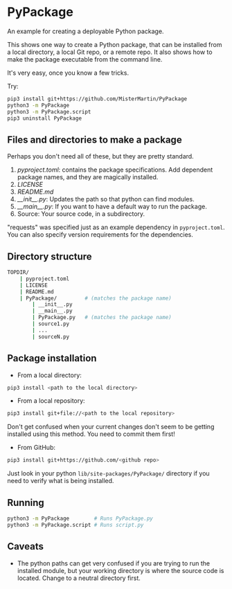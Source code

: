 # PyPackage

An example for creating a deployable Python package.

This shows one way to create a Python package, that can be installed from
a local directory, a local Git repo, or a remote repo. It also
shows how to make the package executable from the command line.

It's very easy, once you know a few tricks.

Try:
```sh
pip3 install git+https://github.com/MisterMartin/PyPackage
python3 -m PyPackage
python3 -m PyPackage.script
pip3 uninstall PyPackage
```

## Files and directories to make a package

Perhaps you don't need all of these, but they are pretty standard.

1. *pyproject.toml*: contains the package specifications. Add dependent
   package names, and they are magically installed.
1. *LICENSE*
1. *README.md*
1. *\_\_init\_\_.py*: Updates the path so that python can find modules.
1. *\_\_main\_\_.py*: If you want to have a default way to run the package.
1. Source: Your source code, in a subdirectory.

"requests" was specified just as an example dependency in `pyproject.toml`.
You can also specify version requirements for the dependencies.

## Directory structure

```sh
TOPDIR/
    | pyproject.toml
    | LICENSE
    | README.md
    | PyPackage/         # (matches the package name)
        | __init__.py
        | __main__.py
        | PyPackage.py   # (matches the package name)
        | source1.py
        | ...
        | sourceN.py
```

## Package installation

- From a local directory:
```sh
pip3 install <path to the local directory>
```

- From a local repository:
```sh
pip3 install git+file://<path to the local repository>
```
Don't get confused when your current changes don't seem to be getting
installed using this method. You need to commit them first!

- From GitHub:
```sh
pip3 install git+https://github.com/<github repo>
```

Just look in your python `lib/site-packages/PyPackage/` directory
if you need to verify what is being installed.

## Running

```sh
python3 -m PyPackage        # Runs PyPackage.py
python3 -m PyPackage.script # Runs script.py
```

## Caveats

- The python paths can get very confused if you are trying to run the installed
  module, but your working directory is where the source code is located. 
  Change to a neutral directory first.
